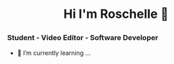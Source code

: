 # <p align= "center"> Hi I'm Roschelle 👋</p>

### Student - Video Editor - Software Developer

- 🌱 I’m currently learning ...
